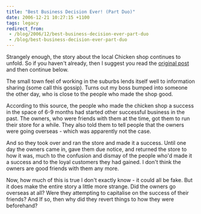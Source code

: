 ```yaml
---
title: "Best Business Decision Ever! (Part Duo)"
date: 2006-12-21 10:27:15 +1100
tags: legacy
redirect_from:
 - /blog/2006/12/best-business-decision-ever-part-duo
 - /blog/best-business-decision-ever-part-duo
---
```


Strangely enough, the story about the local Chicken shop continues to unfold. So if you haven't already, then I suggest you read the <a href="./best-business-decision-ever">original post</a> and then continue below.

<!--break-->

The small town feel of working in the suburbs lends itself well to information sharing (some call this gossip). Turns out my boss bumped into someone the other day, who is close to the people who made the shop good.



According to this source, the people who made the chicken shop a success in the space of 6-9 months had started other successful business in the past. The owners, who were friends with them at the time, got them to run their store for a while. They also told them to tell people that the owners were going overseas - which was apparently not the case.



And so they took over and ran the store and made it a success. Until one day the owners came in, gave them due notice, and returned the store to how it was, much to the confusion and dismay of the people who'd made it a success and to the loyal customers they had gained. I don't think the owners are good friends with them any more.



Now, how much of this is true I don't exactly know - it could all be fake. But it does make the entire story a little more strange. Did the owners go overseas at all? Were they attempting to capitalise on the success of their friends? And If so, then why did they revert things to how they were beforehand?

